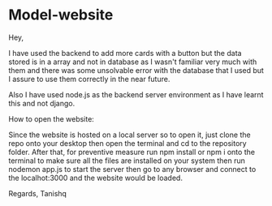 # Model-website

Hey,

I have used the backend to add more cards with a button but the data stored 
is in a array and not in database as I wasn't familiar very much with them 
and there was some unsolvable error with the database that I used but I assure
to use them correctly in the near future.

Also I have used node.js as the backend server environment as I have learnt this 
and not django.

How to open the website:

Since the website is hosted on a local server so to open it,
just clone the repo onto your desktop
then open the terminal and cd to the repository folder.
After that, for preventive measure run npm install or npm i onto the terminal to make sure all the files are installed on your system
then run nodemon app.js to start the server then go to any browser and connect to the localhot:3000 and the website would be loaded.

Regards,
Tanishq
